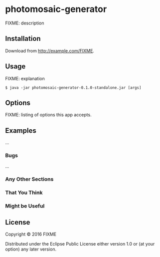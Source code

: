# photomosaic-generator

FIXME: description

## Installation

Download from http://example.com/FIXME.

## Usage

FIXME: explanation

    $ java -jar photomosaic-generator-0.1.0-standalone.jar [args]

## Options

FIXME: listing of options this app accepts.

## Examples

...

### Bugs

...

### Any Other Sections
### That You Think
### Might be Useful

## License

Copyright © 2016 FIXME

Distributed under the Eclipse Public License either version 1.0 or (at
your option) any later version.
